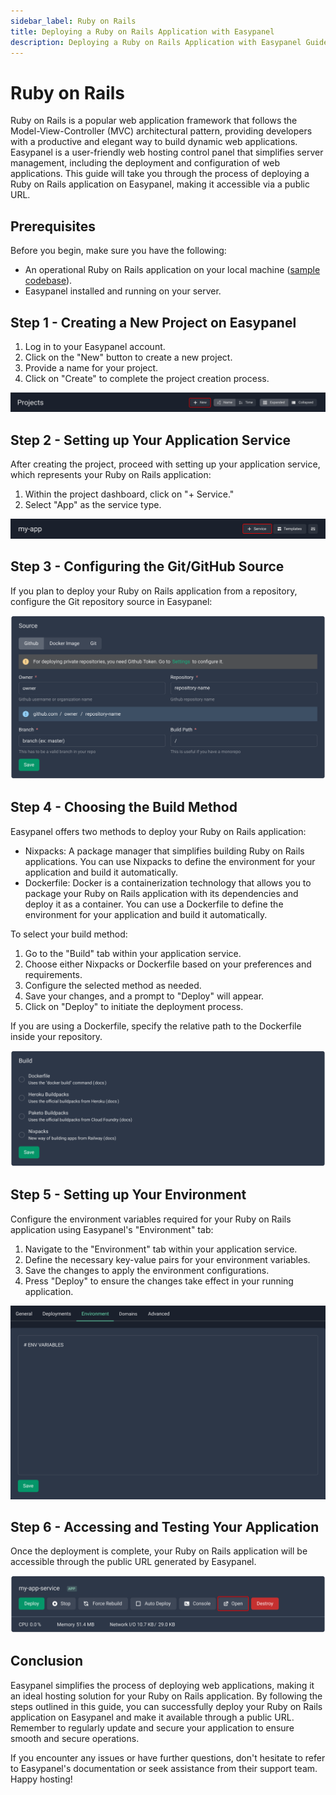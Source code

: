 ```yaml
---
sidebar_label: Ruby on Rails
title: Deploying a Ruby on Rails Application with Easypanel
description: Deploying a Ruby on Rails Application with Easypanel Guide
---
```


# Ruby on Rails

Ruby on Rails is a popular web application framework that follows the Model-View-Controller (MVC) architectural pattern, providing developers with a productive and elegant way to build dynamic web applications. Easypanel is a user-friendly web hosting control panel that simplifies server management, including the deployment and configuration of web applications. This guide will take you through the process of deploying a Ruby on Rails application on Easypanel, making it accessible via a public URL.

## Prerequisites

Before you begin, make sure you have the following:

- An operational Ruby on Rails application on your local machine ([sample codebase](https://github.com/easypanel-io/rails-sample)).
- Easypanel installed and running on your server.

## Step 1 - Creating a New Project on Easypanel

1. Log in to your Easypanel account.
2. Click on the "New" button to create a new project.
3. Provide a name for your project.
4. Click on "Create" to complete the project creation process.

![New Project](./new-project.png)

## Step 2 - Setting up Your Application Service

After creating the project, proceed with setting up your application service, which represents your Ruby on Rails application:

1. Within the project dashboard, click on "+ Service."
2. Select "App" as the service type.

![New App](./new-app.png)

## Step 3 - Configuring the Git/GitHub Source

If you plan to deploy your Ruby on Rails application from a repository, configure the Git repository source in Easypanel:

![Set Git Source](./source-panel.png)

## Step 4 - Choosing the Build Method

Easypanel offers two methods to deploy your Ruby on Rails application:

- Nixpacks: A package manager that simplifies building Ruby on Rails applications. You can use Nixpacks to define the environment for your application and build it automatically.
- Dockerfile: Docker is a containerization technology that allows you to package your Ruby on Rails application with its dependencies and deploy it as a container. You can use a Dockerfile to define the environment for your application and build it automatically.

To select your build method:

1. Go to the "Build" tab within your application service.
2. Choose either Nixpacks or Dockerfile based on your preferences and requirements.
3. Configure the selected method as needed.
4. Save your changes, and a prompt to "Deploy" will appear.
5. Click on "Deploy" to initiate the deployment process.

If you are using a Dockerfile, specify the relative path to the Dockerfile inside your repository.

![Build Method](./build.png)

## Step 5 - Setting up Your Environment

Configure the environment variables required for your Ruby on Rails application using Easypanel's "Environment" tab:

1. Navigate to the "Environment" tab within your application service.
2. Define the necessary key-value pairs for your environment variables.
3. Save the changes to apply the environment configurations.
4. Press "Deploy" to ensure the changes take effect in your running application.

![Environment Setup](./environment.png)

## Step 6 - Accessing and Testing Your Application

Once the deployment is complete, your Ruby on Rails application will be accessible through the public URL generated by Easypanel.

![Accessing Application](./open.png)

## Conclusion

Easypanel simplifies the process of deploying web applications, making it an ideal hosting solution for your Ruby on Rails application. By following the steps outlined in this guide, you can successfully deploy your Ruby on Rails application on Easypanel and make it available through a public URL. Remember to regularly update and secure your application to ensure smooth and secure operations.

If you encounter any issues or have further questions, don't hesitate to refer to Easypanel's documentation or seek assistance from their support team. Happy hosting!
